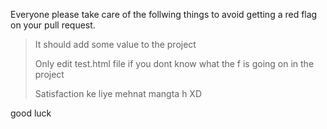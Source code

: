 Everyone please take care of the follwing things to avoid getting a red flag on your pull request.

> It should add some value to the project
> 
> Only edit test.html file if you dont know what the f is going on in the project
> 
> Satisfaction ke liye mehnat mangta h XD
 
 good luck

